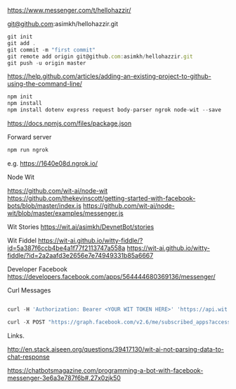 https://www.messenger.com/t/hellohazzir/


git@github.com:asimkh/hellohazzir.git

```js
git init
git add .
git commit -m "first commit"
git remote add origin git@github.com:asimkh/hellohazzir.git
git push -u origin master
```

https://help.github.com/articles/adding-an-existing-project-to-github-using-the-command-line/

```js
npm init
npm install
npm install dotenv express request body-parser ngrok node-wit --save 
```

https://docs.npmjs.com/files/package.json

Forward server
```js
npm run ngrok
```
e.g. https://1640e08d.ngrok.io/


Node Wit

https://github.com/wit-ai/node-wit
https://github.com/thekevinscott/getting-started-with-facebook-bots/blob/master/index.js
https://github.com/wit-ai/node-wit/blob/master/examples/messenger.js


Wit Stories
https://wit.ai/asimkh/DevnetBot/stories

Wit Fiddel
https://wit-ai.github.io/witty-fiddle/?id=5a387f6ccb4be4a1f77f2113747a558a
https://wit-ai.github.io/witty-fiddle/?id=2a2aafd3e2656e7e74949331b85a6667


Developer Facebook
https://developers.facebook.com/apps/564444680369136/messenger/

Curl Messages
```js

curl -H 'Authorization: Bearer <YOUR WIT TOKEN HERE>' 'https://api.wit.ai/message?v=20161221&q=generic'

curl -X POST "https://graph.facebook.com/v2.6/me/subscribed_apps?access_token=<YOUR FACEBOOK TOKEN HERE>"
```

Links.

http://en.stack.aiseen.org/questions/39417130/wit-ai-not-parsing-data-to-chat-response

https://chatbotsmagazine.com/programming-a-bot-with-facebook-messenger-3e6a3e787f6b#.27x0zjk50

